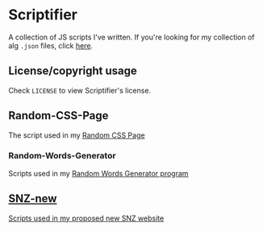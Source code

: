 # Scriptifier
A collection of JS scripts I've written. If you're looking for my collection of alg `.json` files, click <a href="https://github.com/OWelton-Rosie/alg-jsons">here</a>.

## License/copyright usage
Check `LICENSE` to view Scriptifier's license.

## Random-CSS-Page
The script used in my <a href="https://github.com/OWelton-Rosie/Random-CSS-Page">Random CSS Page</a>

### Random-Words-Generator
Scripts used in my <a href="https://github.com/OWelton-Rosie/Random-Words-Generator">Random Words Generator program

## SNZ-new
Scripts used in my <a href="https://github.com/OWelton-Rosie/SNZ-new">proposed new SNZ website</a>

